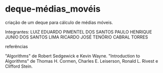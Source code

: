 # deque-médias_movéis
criação de um deque para cálculo de médias móveis.

Integrantes:
LUIZ EDUARDO PIMENTEL DOS SANTOS
PAULO HENRIQUE JUNIO DOS SANTOS LIMA
RICARDO JOSÉ TENÓRIO CABRAL TORRES













referências

 "Algorithms" de Robert Sedgewick e Kevin Wayne.
 "Introduction to Algorithms" de Thomas H. Cormen, Charles E. Leiserson, Ronald L. Rivest e Clifford Stein.
 
 
 
